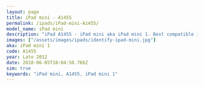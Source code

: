 ```yaml
---
layout: page
title: iPad mini - A1455
permalink: /ipads/iPad-mini-A1455/
model_name: iPad mini
description: "iPad A1455 - iPad mini aka iPad mini 1. Best compatible iPad cases, pens, chargers and keyboards."
images: ["/assets/images/ipads/identify-ipad-mini.jpg"]
aka: iPad mini 1
code: A1455
year: Late 2012
date: 2018-06-05T10:04:50.766Z
sim: true
keywords: "iPad mini, A1455, iPad mini 1"
---
```


